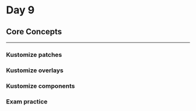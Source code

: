 # Day 9

## **Core Concepts**

---

### **Kustomize patches**

### **Kustomize overlays**

### **Kustomize components**

### **Exam practice**